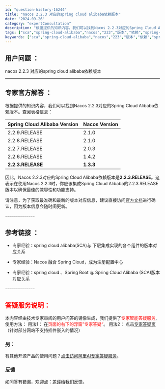 ```yaml
---
id: "question-history-16244"
title: "nacos 2.2.3 对应的spring cloud alibaba依赖版本"
date: "2024-09-26"
category: "expertConsultation"
description: "根据提供的知识内容，我们可以找到Nacos 2.2.3对应的Spring Cloud Alibaba依赖版本。查阅表格信息： **Spring Cloud Alibaba Version**  **Nacos Version**  ---  ---  2.2.9.RELEASE  2.1.0  2."
tags: ["sca","spring-cloud-alibaba","nacos","223","版本","依赖","spring-cloud-alibaba"]
keywords: ["sca","spring-cloud-alibaba","nacos","223","版本","依赖","spring-cloud-alibaba"]
---
```


## 用户问题 ： 
 nacos 2.2.3 对应的spring cloud alibaba依赖版本  

---------------
## 专家官方解答 ：

根据提供的知识内容，我们可以找到Nacos 2.2.3对应的Spring Cloud Alibaba依赖版本。查阅表格信息：

| **Spring Cloud Alibaba Version** | **Nacos Version** |
| --- | --- |
| 2.2.9.RELEASE | 2.1.0 |
| 2.2.8.RELEASE | 2.1.0 |
| 2.2.7.RELEASE | 2.0.3 |
| 2.2.6.RELEASE | 1.4.2 |
| **2.2.3.RELEASE** | **1.3.3** |

因此，Nacos 2.2.3对应的Spring Cloud Alibaba依赖版本是**2.2.3.RELEASE**。这表示在使用Nacos 2.2.3时，你应该集成Spring Cloud Alibaba的2.2.3.RELEASE版本以确保最佳的兼容性和功能支持。

请注意，为了获取最准确和最新的版本对应信息，建议直接访问[官方文档](https://sca.aliyun.com/docs/2023/overview/version-explain/)进行确认，因为版本信息会随时间更新。


<font color="#949494">---------------</font> 


## 参考链接 ：

* 专家经验：spring cloud alibaba(SCA)与 下层集成实现的各个组件的版本对应关系 
 
 * 专家经验：Nacos 融合 Spring Cloud，成为注册配置中心 
 
 * 专家经验：spring cloud 、Spring Boot 与 Spring Cloud Alibaba (SCA)版本对应关系 


 <font color="#949494">---------------</font> 
 


## <font color="#FF0000">答疑服务说明：</font> 

本内容经由技术专家审阅的用户问答的镜像生成，我们提供了<font color="#FF0000">专家智能答疑服务</font>,使用方法：
用法1： 在<font color="#FF0000">页面的右下的浮窗”专家答疑“</font>。
用法2： 点击[专家答疑页](https://answer.opensource.alibaba.com/docs/intro)（针对部分网站不支持插件嵌入的情况）
### 另：


有其他开源产品的使用问题？[点击访问阿里AI专家答疑服务](https://answer.opensource.alibaba.com/docs/intro)。
### 反馈
如问答有错漏，欢迎点：[差评](https://ai.nacos.io/user/feedbackByEnhancerGradePOJOID?enhancerGradePOJOId=16272)给我们反馈。
